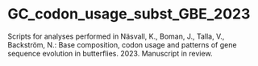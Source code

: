 # GC_codon_usage_subst_GBE_2023
 Scripts for analyses performed in Näsvall, K., Boman, J., Talla, V., Backström, N.: Base composition, codon usage and patterns of gene sequence evolution in butterflies. 2023. Manuscript in review.


